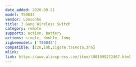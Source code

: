 ```yaml
---
date_added: 2020-09-21
model: TS0043
vendor: Lonsonho
title: 3 Gang Wireless Switch
category: remote
supports: action, battery
actions: single, double, long
zigbeemodel: ['TS0043']
compatible: [z2m,iob,zigate,tasmota,zha]
mlink: 
link: https://www.aliexpress.com/item/4001095272467.html 
---
```

